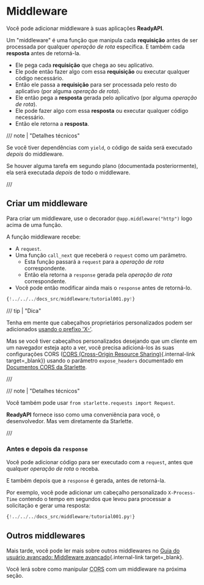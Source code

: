 # Middleware

Você pode adicionar middleware à suas aplicações **ReadyAPI**.

Um "middleware" é uma função que manipula cada **requisição** antes de ser processada por qualquer *operação de rota* específica. E também cada **resposta** antes de retorná-la.

* Ele pega cada **requisição** que chega ao seu aplicativo.
* Ele pode então fazer algo com essa **requisição** ou executar qualquer código necessário.
* Então ele passa a **requisição** para ser processada pelo resto do aplicativo (por alguma *operação de rota*).
* Ele então pega a **resposta** gerada pelo aplicativo (por alguma *operação de rota*).
* Ele pode fazer algo com essa **resposta** ou executar qualquer código necessário.
* Então ele retorna a **resposta**.

/// note | "Detalhes técnicos"

Se você tiver dependências com `yield`, o código de saída será executado *depois* do middleware.

Se houver alguma tarefa em segundo plano (documentada posteriormente), ela será executada *depois* de todo o middleware.

///

## Criar um middleware

Para criar um middleware, use o decorador `@app.middleware("http")` logo acima de uma função.

A função middleware recebe:

* A `request`.
* Uma função `call_next` que receberá o `request` como um parâmetro.
    * Esta função passará a `request` para a *operação de rota* correspondente.
    * Então ela retorna a `response` gerada pela *operação de rota* correspondente.
* Você pode então modificar ainda mais o `response` antes de retorná-lo.

```Python hl_lines="8-9  11  14"
{!../../../docs_src/middleware/tutorial001.py!}
```

/// tip | "Dica"

Tenha em mente que cabeçalhos proprietários personalizados podem ser adicionados <a href="https://developer.mozilla.org/en-US/docs/Web/HTTP/Headers" class="external-link" target="_blank">usando o prefixo 'X-'</a>.

Mas se você tiver cabeçalhos personalizados desejando que um cliente em um navegador esteja apto a ver, você precisa adicioná-los às suas configurações CORS ([CORS (Cross-Origin Resource Sharing)](cors.md){.internal-link target=_blank}) usando o parâmetro `expose_headers` documentado em <a href="https://www.starlette.io/middleware/#corsmiddleware" class="external-link" target="_blank">Documentos CORS da Starlette</a>.

///

/// note | "Detalhes técnicos"

Você também pode usar `from starlette.requests import Request`.

**ReadyAPI** fornece isso como uma conveniência para você, o desenvolvedor. Mas vem diretamente da Starlette.

///

### Antes e depois da `response`

Você pode adicionar código para ser executado com a `request`, antes que qualquer *operação de rota* o receba.

E também depois que a `response` é gerada, antes de retorná-la.

Por exemplo, você pode adicionar um cabeçalho personalizado `X-Process-Time` contendo o tempo em segundos que levou para processar a solicitação e gerar uma resposta:

```Python hl_lines="10  12-13"
{!../../../docs_src/middleware/tutorial001.py!}
```

## Outros middlewares

Mais tarde, você pode ler mais sobre outros middlewares no [Guia do usuário avançado: Middleware avançado](../advanced/middleware.md){.internal-link target=_blank}.

Você lerá sobre como manipular <abbr title="Cross-Origin Resource Sharing">CORS</abbr> com um middleware na próxima seção.
